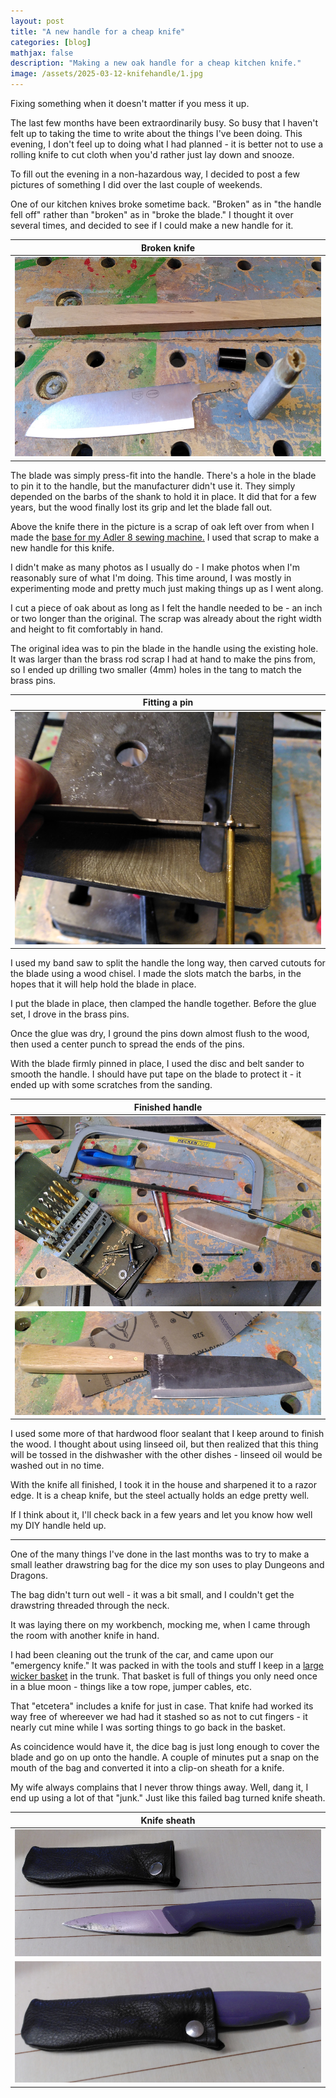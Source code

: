 ```yaml
---
layout: post
title: "A new handle for a cheap knife"
categories: [blog]
mathjax: false
description: "Making a new oak handle for a cheap kitchen knife."
image: /assets/2025-03-12-knifehandle/1.jpg
---
```

Fixing something when it doesn't matter if you mess it up.

The last few months have been extraordinarily busy.  So busy that I haven't felt up to taking the time to write about the things I've been doing.  This evening, I don't feel up to doing what I had planned - it is better not to use a rolling knife to cut cloth when you'd rather just lay down and snooze.

To fill out the evening in a non-hazardous way, I decided to post a few pictures of something I did over the last couple of weekends.

One of our kitchen knives broke sometime back.  "Broken" as in "the handle fell off" rather than "broken" as in "broke the blade."  I thought it over several times, and decided to see if I could make a new handle for it.

|Broken knife|
|------------|
|![Broken knife](/assets/2025-03-12-knifehandle/1.jpg)|

The blade was simply press-fit into the handle.  There's a hole in the blade to pin it to the handle, but the manufacturer didn't use it.  They simply depended on the barbs of the shank to hold it in place.  It did that for a few years, but the wood finally lost its grip and let the blade fall out.

Above the knife there in the picture is a scrap of oak left over from when I made the [base for my Adler 8 sewing machine.](adler-toc)  I used that scrap to make a new handle for this knife.

I didn't make as many photos as I usually do - I make photos when I'm reasonably sure of what I'm doing.  This time around, I was mostly in experimenting mode and pretty much just making things up as I went along.

I cut a piece of oak about as long as I felt the handle needed to be - an inch or two longer than the original.  The scrap was already about the right width and height to fit comfortably in hand.

The original idea was to pin the blade in the handle using the existing hole.  It was larger than the brass rod scrap I had at hand to make the pins from, so I ended up drilling two smaller (4mm) holes in the tang to match the brass pins.

|Fitting a pin|
|-------------|
|![Fitting a pin](/assets/2025-03-12-knifehandle/2.jpg)|

I used my band saw to split the handle the long way, then carved cutouts for the blade using a wood chisel.  I made the slots match the barbs, in the hopes that it will help hold the blade in place.

I put the blade in place, then clamped the handle together.  Before the glue set, I drove in the brass pins.

Once the glue was dry, I ground the pins down almost flush to the wood, then used a center punch to spread the ends of the pins.

With the blade firmly pinned in place, I used the disc and belt sander to smooth the handle.  I should have put tape on the blade to protect it - it ended up with some scratches from the sanding.

|Finished handle|
|---------------|
|![Finished handle](/assets/2025-03-12-knifehandle/3.jpg)|
|![Finished handle](/assets/2025-03-12-knifehandle/3A.jpg)|

I used some more of that hardwood floor sealant that I keep around to finish the wood.  I thought about using linseed oil, but then realized that this thing will be tossed in the dishwasher with the other dishes - linseed oil would be washed out in no time.

With the knife all finished, I took it in the house and sharpened it to a razor edge.  It is a cheap knife, but the steel actually holds an edge pretty well.

If I think about it, I'll check back in a few years and let you know how well my DIY handle held up.

-------

One of the many things I've done in the last months was to try to make a small leather drawstring bag for the dice my son uses to play Dungeons and Dragons.

The bag didn't turn out well - it was a bit small, and I couldn't get the drawstring threaded through the neck.

It was laying there on my workbench, mocking me, when I came through the room with another knife in hand.

I had been cleaning out the trunk of the car, and came upon our "emergency knife." It was packed in with the tools and stuff I keep in a [large wicker basket](haspkeeper) in the trunk.  That basket is full of things you only need once in a blue moon - things like a tow rope, jumper cables, etc.

That "etcetera" includes a knife for just in case.  That knife had worked its way free of whereever we had had it stashed so as not to cut fingers - it nearly cut mine while I was sorting things to go back in the basket.

As coincidence would have it, the dice bag is just long enough to cover the blade and go on up onto the handle.  A couple of minutes put a snap on the mouth of the bag and converted it into a clip-on sheath for a knife.

My wife always complains that I never throw things away.  Well, dang it, I end up using a lot of that "junk."  Just like this failed bag turned knife sheath.

|Knife sheath|
|------------|
|![Knife sheath 1](/assets/2025-03-12-knifehandle/4.jpg)|
|![Knife sheath 2](/assets/2025-03-12-knifehandle/5.jpg)|
 
